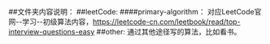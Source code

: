 ##文件夹内容说明：
  ##leetCode: 
  ####primary-algorithm：
    对应LeetCode官网--学习--初级算法内容，https://leetcode-cn.com/leetbook/read/top-interview-questions-easy
  ##other:
    通过其他途径写的算法，比如看书。
